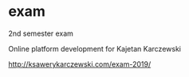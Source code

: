# exam
2nd semester exam

Online platform development for Kajetan Karczewski

http://ksawerykarczewski.com/exam-2019/
